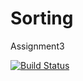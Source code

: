 Sorting
=======

Assignment3

[![Build Status](https://travis-ci.org/Aman13/Sorting.svg?branch=master)](https://travis-ci.org/Aman13/Sorting)
